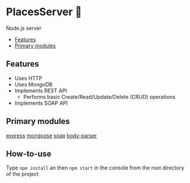 # PlacesServer :fork_and_knife:
Node.js server
* [Features](https://github.com/Liemrist/foodapi#features)
* [Primary modules](https://github.com/Liemrist/foodapi#primary-modules)

## Features
* Uses HTTP
* Uses MongoDB
* Implements REST API
  * Performs basic Create/Read/Update/Delete (CRUD) operations
* Implements SOAP API

## Primary modules
[express](https://github.com/expressjs/express)
[mongoose](https://github.com/Automattic/mongoose)
[soap](https://github.com/vpulim/node-soap)
[body-parser](https://github.com/expressjs/body-parser)

## How-to-use
Type `npm install` an then `npm start` in the console from the root directory of the project
